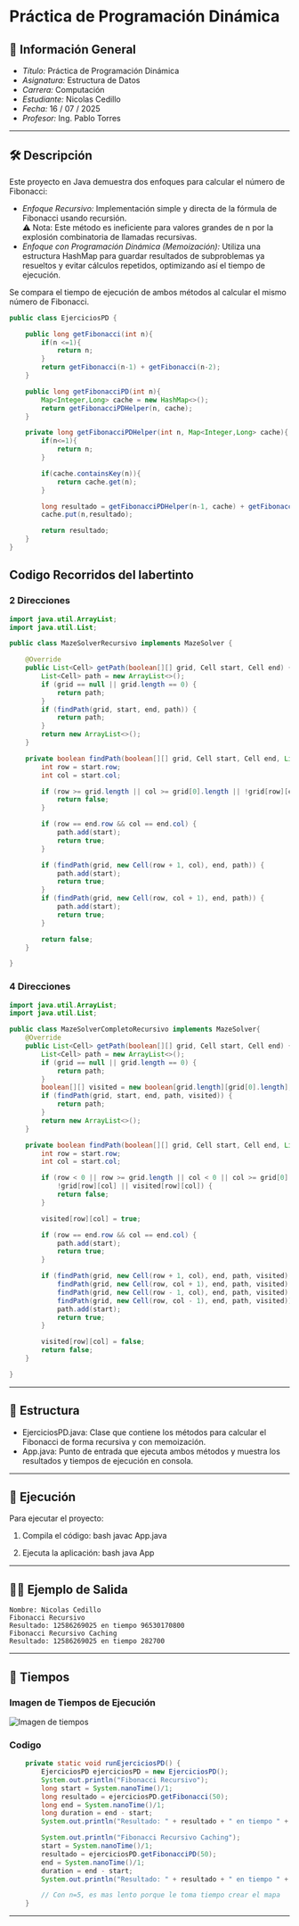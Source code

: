 # Práctica de Programación Dinámica

## 📌 Información General

- *Título:* Práctica de Programación Dinámica
- *Asignatura:* Estructura de Datos
- *Carrera:* Computación
- *Estudiante:* Nicolas Cedillo
- *Fecha:* 16 / 07 / 2025
- *Profesor:* Ing. Pablo Torres

---

## 🛠 Descripción

Este proyecto en Java demuestra dos enfoques para calcular el número de Fibonacci:

- *Enfoque Recursivo:* Implementación simple y directa de la fórmula de Fibonacci usando recursión.  
  ⚠ Nota: Este método es ineficiente para valores grandes de n por la explosión combinatoria de llamadas recursivas.
- *Enfoque con Programación Dinámica (Memoización):* Utiliza una estructura HashMap para guardar resultados de subproblemas ya resueltos y evitar cálculos repetidos, optimizando así el tiempo de ejecución.

Se compara el tiempo de ejecución de ambos métodos al calcular el mismo número de Fibonacci.

```java
public class EjerciciosPD {

    public long getFibonacci(int n){
        if(n <=1){
            return n;
        }
        return getFibonacci(n-1) + getFibonacci(n-2);
    }

    public long getFibonacciPD(int n){
        Map<Integer,Long> cache = new HashMap<>();
        return getFibonacciPDHelper(n, cache);
    }

    private long getFibonacciPDHelper(int n, Map<Integer,Long> cache){
        if(n<=1){
            return n;
        }

        if(cache.containsKey(n)){
            return cache.get(n);
        }

        long resultado = getFibonacciPDHelper(n-1, cache) + getFibonacciPDHelper(n-2, cache);
        cache.put(n,resultado);

        return resultado;
    }
}
```

## Codigo Recorridos del labertinto

### 2 Direcciones
```java
import java.util.ArrayList;
import java.util.List;

public class MazeSolverRecursivo implements MazeSolver {

    @Override
    public List<Cell> getPath(boolean[][] grid, Cell start, Cell end) {
        List<Cell> path = new ArrayList<>();
        if (grid == null || grid.length == 0) {
            return path;
        }
        if (findPath(grid, start, end, path)) {
            return path;
        }
        return new ArrayList<>();
    }

    private boolean findPath(boolean[][] grid, Cell start, Cell end, List<Cell> path) {
        int row = start.row;
        int col = start.col;

        if (row >= grid.length || col >= grid[0].length || !grid[row][col]) {
            return false;
        }

        if (row == end.row && col == end.col) {
            path.add(start);
            return true;
        }

        if (findPath(grid, new Cell(row + 1, col), end, path)) {
            path.add(start);
            return true;
        }
        if (findPath(grid, new Cell(row, col + 1), end, path)) {
            path.add(start);
            return true;
        }

        return false;
    }

}
```

### 4 Direcciones

```java
import java.util.ArrayList;
import java.util.List;

public class MazeSolverCompletoRecursivo implements MazeSolver{
    @Override
    public List<Cell> getPath(boolean[][] grid, Cell start, Cell end) {
        List<Cell> path = new ArrayList<>();
        if (grid == null || grid.length == 0) {
            return path;
        }
        boolean[][] visited = new boolean[grid.length][grid[0].length];
        if (findPath(grid, start, end, path, visited)) {
            return path;
        }
        return new ArrayList<>();
    }

    private boolean findPath(boolean[][] grid, Cell start, Cell end, List<Cell> path, boolean[][] visited) {
        int row = start.row;
        int col = start.col;

        if (row < 0 || row >= grid.length || col < 0 || col >= grid[0].length || 
            !grid[row][col] || visited[row][col]) {
            return false;
        }

        visited[row][col] = true;

        if (row == end.row && col == end.col) {
            path.add(start);
            return true;
        }

        if (findPath(grid, new Cell(row + 1, col), end, path, visited) ||
            findPath(grid, new Cell(row, col + 1), end, path, visited) ||
            findPath(grid, new Cell(row - 1, col), end, path, visited) ||
            findPath(grid, new Cell(row, col - 1), end, path, visited)) {
            path.add(start);
            return true;
        }

        visited[row][col] = false;
        return false;
    }

}
```

---

## 🧪 Estructura

- EjerciciosPD.java: Clase que contiene los métodos para calcular el Fibonacci de forma recursiva y con memoización.
- App.java: Punto de entrada que ejecuta ambos métodos y muestra los resultados y tiempos de ejecución en consola.

---


## 🚀 Ejecución

Para ejecutar el proyecto:

1. Compila el código:
    bash
    javac App.java
    
2. Ejecuta la aplicación:
    bash
    java App
    

---

## 🧑‍💻 Ejemplo de Salida

```plaintext
Nombre: Nicolas Cedillo
Fibonacci Recursivo 
Resultado: 12586269025 en tiempo 96530170800
Fibonacci Recursivo Caching
Resultado: 12586269025 en tiempo 282700
```

---

## 📄 Tiempos

### Imagen de Tiempos de Ejecución

![Imagen de tiempos](./captura_tiempos_finacci.png)

### Codigo
```java
    private static void runEjerciciosPD() {
        EjerciciosPD ejerciciosPD = new EjerciciosPD();
        System.out.println("Fibonacci Recursivo");
        long start = System.nanoTime()/1;
        long resultado = ejerciciosPD.getFibonacci(50);
        long end = System.nanoTime()/1;
        long duration = end - start;
        System.out.println("Resultado: " + resultado + " en tiempo " + duration);

        System.out.println("Fibonacci Recursivo Caching");
        start = System.nanoTime()/1;
        resultado = ejerciciosPD.getFibonacciPD(50);
        end = System.nanoTime()/1;
        duration = end - start;
        System.out.println("Resultado: " + resultado + " en tiempo " + duration);

        // Con n=5, es mas lento porque le toma tiempo crear el mapa
    }
```
---
